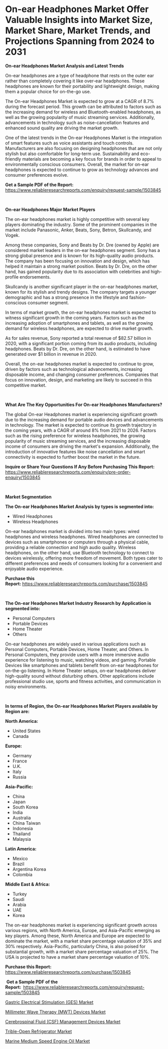 <p><h1>On-ear Headphones Market Offer Valuable Insights into Market Size, Market Share, Market Trends, and Projections Spanning from 2024 to 2031</h1></p><p><strong>On-ear Headphones Market Analysis and Latest Trends</strong></p>
<p><p>On-ear headphones are a type of headphone that rests on the outer ear rather than completely covering it like over-ear headphones. These headphones are known for their portability and lightweight design, making them a popular choice for on-the-go use.</p><p>The On-ear Headphones Market is expected to grow at a CAGR of 8.7% during the forecast period. This growth can be attributed to factors such as the increasing demand for wireless and Bluetooth-enabled headphones, as well as the growing popularity of music streaming services. Additionally, advancements in technology such as noise-cancellation features and enhanced sound quality are driving the market growth.</p><p>One of the latest trends in the On-ear Headphones Market is the integration of smart features such as voice assistants and touch controls. Manufacturers are also focusing on designing headphones that are not only stylish but also comfortable for long-term use. Sustainability and eco-friendly materials are becoming a key focus for brands in order to appeal to environmentally conscious consumers. Overall, the market for on-ear headphones is expected to continue to grow as technology advances and consumer preferences evolve.</p></p>
<p><strong>Get a Sample PDF of the Report:&nbsp;</strong> <a href="https://www.reliableresearchreports.com/enquiry/request-sample/1503845">https://www.reliableresearchreports.com/enquiry/request-sample/1503845</a></p>
<p>&nbsp;</p>
<p><strong>On-ear Headphones Major Market Players</strong></p>
<p><p>The on-ear headphones market is highly competitive with several key players dominating the industry. Some of the prominent companies in the market include Panasonic, Anker, Beats, Sony, Betron, Skullcandy, and Vogek.</p><p>Among these companies, Sony and Beats by Dr. Dre (owned by Apple) are considered market leaders in the on-ear headphones segment. Sony has a strong global presence and is known for its high-quality audio products. The company has been focusing on innovation and design, which has helped it maintain a strong market position. Beats by Dr. Dre, on the other hand, has gained popularity due to its association with celebrities and high-profile endorsements.</p><p>Skullcandy is another significant player in the on-ear headphones market, known for its stylish and trendy designs. The company targets a younger demographic and has a strong presence in the lifestyle and fashion-conscious consumer segment.</p><p>In terms of market growth, the on-ear headphones market is expected to witness significant growth in the coming years. Factors such as the increasing adoption of smartphones and tablets, as well as the growing demand for wireless headphones, are expected to drive market growth.</p><p>As for sales revenue, Sony reported a total revenue of $82.57 billion in 2020, with a significant portion coming from its audio products, including headphones. Beats by Dr. Dre, on the other hand, is estimated to have generated over $1 billion in revenue in 2020.</p><p>Overall, the on-ear headphones market is expected to continue to grow, driven by factors such as technological advancements, increasing disposable income, and changing consumer preferences. Companies that focus on innovation, design, and marketing are likely to succeed in this competitive market.</p></p>
<p>&nbsp;</p>
<p><strong>What Are The Key Opportunities For On-ear Headphones Manufacturers?</strong></p>
<p><p>The global On-ear Headphones market is experiencing significant growth due to the increasing demand for portable audio devices and advancements in technology. The market is expected to continue its growth trajectory in the coming years, with a CAGR of around 8% from 2021 to 2026. Factors such as the rising preference for wireless headphones, the growing popularity of music streaming services, and the increasing disposable income of consumers are driving the market's expansion. Additionally, the introduction of innovative features like noise cancellation and smart connectivity is expected to further boost the market in the future.</p></p>
<p><strong>Inquire or Share Your Questions If Any Before Purchasing This Report:</strong> <a href="https://www.reliableresearchreports.com/enquiry/pre-order-enquiry/1503845">https://www.reliableresearchreports.com/enquiry/pre-order-enquiry/1503845</a></p>
<p>&nbsp;</p>
<p><strong>Market Segmentation</strong></p>
<p><strong>The On-ear Headphones Market Analysis by types is segmented into:</strong></p>
<p><ul><li>Wired Headphones</li><li>Wireless Headphones</li></ul></p>
<p><p>On-ear headphones market is divided into two main types: wired headphones and wireless headphones. Wired headphones are connected to devices such as smartphones or computers through a physical cable, providing a reliable connection and high audio quality. Wireless headphones, on the other hand, use Bluetooth technology to connect to devices wirelessly, offering more freedom of movement. Both types cater to different preferences and needs of consumers looking for a convenient and enjoyable audio experience.</p></p>
<p><strong>Purchase this Report:&nbsp;</strong><a href="https://www.reliableresearchreports.com/purchase/1503845">https://www.reliableresearchreports.com/purchase/1503845</a></p>
<p>&nbsp;</p>
<p><strong>The On-ear Headphones Market Industry Research by Application is segmented into:</strong></p>
<p><ul><li>Personal Computers</li><li>Portable Devices</li><li>Home Theater</li><li>Others</li></ul></p>
<p><p>On-ear headphones are widely used in various applications such as Personal Computers, Portable Devices, Home Theater, and Others. In Personal Computers, they provide users with a more immersive audio experience for listening to music, watching videos, and gaming. Portable Devices like smartphones and tablets benefit from on-ear headphones for on-the-go listening. In Home Theater setups, on-ear headphones deliver high-quality sound without disturbing others. Other applications include professional studio use, sports and fitness activities, and communication in noisy environments.</p></p>
<p>&nbsp;</p>
<p><strong>In terms of Region, the On-ear Headphones Market Players available by Region are:</strong></p>
<p>
    <p> <strong> North America: </strong>
        <ul>
            <li>United States</li>
            <li>Canada</li>
        </ul>
        </p> 
    <p> <strong> Europe: </strong>
        <ul>
            <li>Germany</li>
            <li>France</li>
            <li>U.K.</li>
            <li>Italy</li>
            <li>Russia</li>
        </ul>
        </p> 
    <p> <strong> Asia-Pacific: </strong>
        <ul>
            <li>China</li>
            <li>Japan</li>
            <li>South Korea</li>
            <li>India</li>
            <li>Australia</li>
            <li>China Taiwan</li>
            <li>Indonesia</li>
            <li>Thailand</li>
            <li>Malaysia</li>
        </ul>
        </p> 
    <p> <strong> Latin America: </strong>
        <ul>
            <li>Mexico</li>
            <li>Brazil</li>
            <li>Argentina Korea</li>
            <li>Colombia</li>
        </ul>
        </p> 
    <p> <strong> Middle East & Africa: </strong>
        <ul>
            <li>Turkey</li>
            <li>Saudi</li>
            <li>Arabia</li>
            <li>UAE</li>
            <li>Korea</li>
        </ul>
    </p>
    </p>
<p><p>The on-ear headphones market is experiencing significant growth across various regions, with North America, Europe, and Asia-Pacific emerging as key players. Among these, North America and Europe are expected to dominate the market, with a market share percentage valuation of 35% and 30% respectively. Asia-Pacific, particularly China, is also poised for substantial growth, with a market share percentage valuation of 25%. The USA is projected to have a market share percentage valuation of 10%.</p></p>
<p><strong>Purchase this Report: </strong><a href="https://www.reliableresearchreports.com/purchase/1503845">https://www.reliableresearchreports.com/purchase/1503845</a></p>
<p>&nbsp;<strong>Get a Sample PDF of the Report:&nbsp;&nbsp;</strong><a href="https://www.reliableresearchreports.com/enquiry/request-sample/1503845">https://www.reliableresearchreports.com/enquiry/request-sample/1503845</a></p>
<p><strong></strong></p>
<p><p><a href="https://medium.com/p/06099f3b9cba/edit">Gastric Electrical Stimulation (GES) Market</a></p><p><a href="https://medium.com/p/80aa69e0b894/edit">Millimeter Wave Therapy (MWT) Devices Market</a></p><p><a href="https://medium.com/p/91c701ec4a5a/edit">Cerebrospinal Fluid (CSF) Management Devices Market</a></p><p><a href="https://github.com/luckyshygirl/Market-Research-Report-List-3/blob/main/trible-open-refrigerator-market.md">Trible-Open Refrigerator Market</a></p><p><a href="https://github.com/vimar16th/Market-Research-Report-List-3/blob/main/marine-medium-speed-engine-oil-market.md">Marine Medium Speed Engine Oil Market</a></p></p>